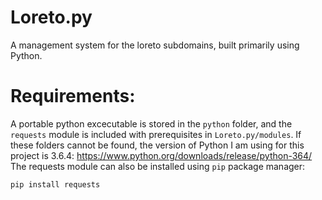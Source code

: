 # Loreto.py
A management system for the loreto subdomains, built primarily using Python.
# Requirements:
A portable python excecutable is stored in the `python` folder, and the `requests` module is included with prerequisites in `Loreto.py/modules`. If these folders cannot be found, the version of Python I am using for this project is 3.6.4:
https://www.python.org/downloads/release/python-364/
The requests module can also be installed using `pip` package manager:
```
pip install requests
```
